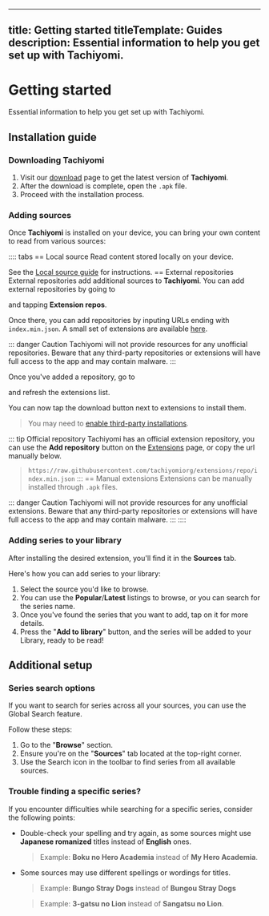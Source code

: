 







---
title: Getting started
titleTemplate: Guides
description: Essential information to help you get set up with Tachiyomi.
---

<script setup lang="ts">
import { data as release } from "@theme/data/release.data"
</script>

# Getting started

Essential information to help you get set up with Tachiyomi.

## Installation guide

### Downloading Tachiyomi

1. Visit our [download](/news/2024-01-13-goodbye) page to get the latest version of **Tachiyomi**.
2. After the download is complete, open the `.apk` file.
3. Proceed with the installation process.

### Adding sources

Once **Tachiyomi** is installed on your device, you can bring your own content to read from various sources:

:::: tabs
== Local source
Read content stored locally on your device.

See the [Local source guide](/docs/guides/local-source/) for instructions.
== External repositories
External repositories add additional sources to **Tachiyomi**. You can add external repositories by going to <nav to="browse"> and tapping **Extension repos**.

Once there, you can add repositories by inputing URLs ending with `index.min.json`. A small set of extensions are available [here](/extensions/).

::: danger Caution
Tachiyomi will not provide resources for any unofficial repositories. Beware that any third-party repositories or extensions will have full access to the app and may contain malware.
:::

Once you've added a repository, go to <nav to="extensions"> and refresh the extensions list.

You can now tap the download button next to extensions to install them.

> You may need to [enable third-party installations](/docs/faq/browse/extensions#enabling-third-party-installations).

::: tip Official repository
Tachiyomi has an official extension repository, you can use the **Add repository** button on the [Extensions](/extensions/) page, or copy the url manually below.
> `https://raw.githubusercontent.com/tachiyomiorg/extensions/repo/index.min.json`
:::
== Manual extensions
Extensions can be manually installed through `.apk` files.

::: danger Caution
Tachiyomi will not provide resources for any unofficial extensions. Beware that any third-party repositories or extensions will have full access to the app and may contain malware.
:::
::::

### Adding series to your library

After installing the desired extension, you'll find it in the **Sources** tab.

Here's how you can add series to your library:

1. Select the source you'd like to browse.
1. You can use the **Popular**/**Latest** listings to browse, or you can search for the series name.
1. Once you've found the series that you want to add, tap on it for more details.
1. Press the "**Add to library**" button, and the series will be added to your Library, ready to be read!

## Additional setup

### Series search options

If you want to search for series across all your sources, you can use the Global Search feature.

Follow these steps:

1. Go to the "**Browse**" section.
1. Ensure you're on the "**Sources**" tab located at the top-right corner.
1. Use the Search icon in the toolbar to find series from all available sources.

### Trouble finding a specific series?

If you encounter difficulties while searching for a specific series, consider the following points:

* Double-check your spelling and try again, as some sources might use **Japanese romanized** titles instead of **English** ones.
  > Example: **Boku no Hero Academia** instead of **My Hero Academia**.

* Some sources may use different spellings or wordings for titles.
  > Example: **Bungo Stray Dogs** instead of **Bungou Stray Dogs**

  > Example: **3-gatsu no Lion** instead of **Sangatsu no Lion**.
